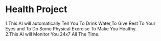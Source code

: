 # Health Project
1.This AI will automatically Tell You To Drink Water,To Give Rest To Your Eyes and To Do Some Physical Exercise To Make You Healthy.<br/>
2.This AI will Monitor You 24x7 All The Time.
